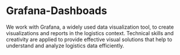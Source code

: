 # Grafana-Dashboads
We work with Grafana, a widely used data visualization tool, to create visualizations and reports in the logistics context. Technical skills and creativity are applied to provide effective visual solutions that help to understand and analyze logistics data efficiently.

